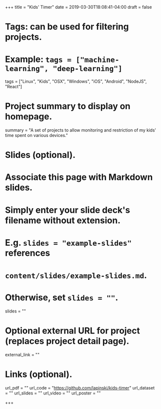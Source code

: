 +++
title = "Kids' Timer"
date = 2019-03-30T18:08:41-04:00
draft = false

# Tags: can be used for filtering projects.
# Example: `tags = ["machine-learning", "deep-learning"]`
tags = ["Linux", "Kids", "OSX", "Windows", "iOS", "Android", "NodeJS", "React"]

# Project summary to display on homepage.
summary = "A set of projects to allow monitoring and restriction of my kids' time spent on various devices."

# Slides (optional).
#   Associate this page with Markdown slides.
#   Simply enter your slide deck's filename without extension.
#   E.g. `slides = "example-slides"` references
#   `content/slides/example-slides.md`.
#   Otherwise, set `slides = ""`.
slides = ""

# Optional external URL for project (replaces project detail page).
external_link = ""

# Links (optional).
url_pdf = ""
url_code = "https://github.com/lapinski/kids-timer"
url_dataset = ""
url_slides = ""
url_video = ""
url_poster = ""

+++

